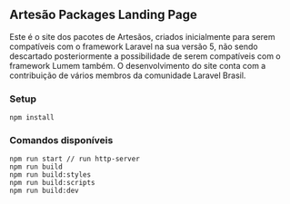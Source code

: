 ## Artesão Packages Landing Page

Este é o site dos pacotes de Artesãos, criados inicialmente para serem compatíveis com o framework Laravel na sua versão 5, não sendo descartado posteriormente a possibilidade de serem compatíveis com o framework Lumem também. O desenvolvimento do site conta com a contribuição de vários membros da comunidade Laravel Brasil.

### Setup
```shell
npm install
```
### Comandos disponíveis

```shell
npm run start // run http-server
npm run build
npm run build:styles
npm run build:scripts
npm run build:dev
```
